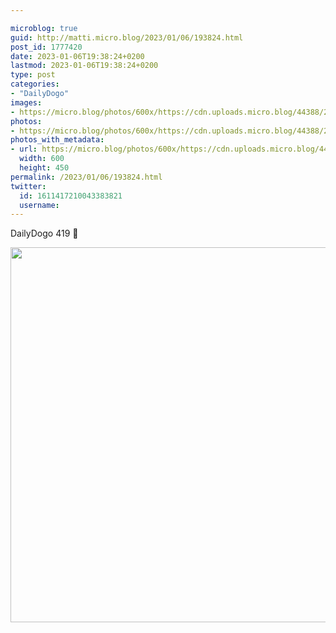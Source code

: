 ```yaml
---

microblog: true
guid: http://matti.micro.blog/2023/01/06/193824.html
post_id: 1777420
date: 2023-01-06T19:38:24+0200
lastmod: 2023-01-06T19:38:24+0200
type: post
categories:
- "DailyDogo"
images:
- https://micro.blog/photos/600x/https://cdn.uploads.micro.blog/44388/2023/719d95fa82.jpg
photos:
- https://micro.blog/photos/600x/https://cdn.uploads.micro.blog/44388/2023/719d95fa82.jpg
photos_with_metadata:
- url: https://micro.blog/photos/600x/https://cdn.uploads.micro.blog/44388/2023/719d95fa82.jpg
  width: 600
  height: 450
permalink: /2023/01/06/193824.html
twitter:
  id: 1611417210043383821
  username:
---
```

DailyDogo 419 🐶

<img src="/media/uploads/2023/719d95fa82.jpg" width="600" alt="" />
